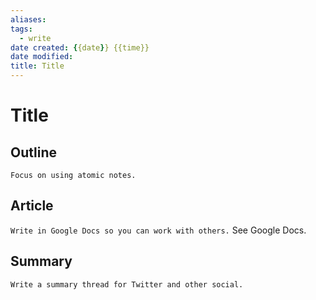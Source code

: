 ```yaml
---
aliases:
tags:
  - write
date created: {{date}} {{time}}
date modified: 
title: Title
---
```


# Title

## Outline

`Focus on using atomic notes.`

## Article

`Write in Google Docs so you can work with others.`
See Google Docs.

## Summary

`Write a summary thread for Twitter and other social.`
